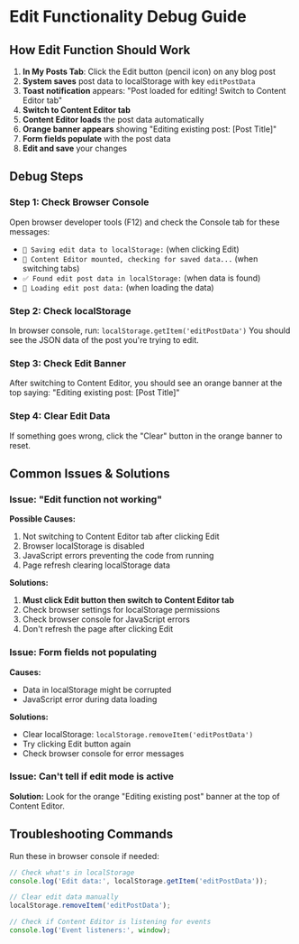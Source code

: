 
# Edit Functionality Debug Guide

## How Edit Function Should Work

1. **In My Posts Tab**: Click the Edit button (pencil icon) on any blog post
2. **System saves** post data to localStorage with key `editPostData`
3. **Toast notification** appears: "Post loaded for editing! Switch to Content Editor tab"
4. **Switch to Content Editor tab**
5. **Content Editor loads** the post data automatically
6. **Orange banner appears** showing "Editing existing post: [Post Title]"
7. **Form fields populate** with the post data
8. **Edit and save** your changes

## Debug Steps

### Step 1: Check Browser Console
Open browser developer tools (F12) and check the Console tab for these messages:
- `📝 Saving edit data to localStorage:` (when clicking Edit)
- `🚀 Content Editor mounted, checking for saved data...` (when switching tabs)
- `✅ Found edit post data in localStorage:` (when data is found)
- `📖 Loading edit post data:` (when loading the data)

### Step 2: Check localStorage
In browser console, run: `localStorage.getItem('editPostData')`
You should see the JSON data of the post you're trying to edit.

### Step 3: Check Edit Banner
After switching to Content Editor, you should see an orange banner at the top saying:
"Editing existing post: [Post Title]"

### Step 4: Clear Edit Data
If something goes wrong, click the "Clear" button in the orange banner to reset.

## Common Issues & Solutions

### Issue: "Edit function not working"
**Possible Causes:**
1. Not switching to Content Editor tab after clicking Edit
2. Browser localStorage is disabled
3. JavaScript errors preventing the code from running
4. Page refresh clearing localStorage data

**Solutions:**
1. **Must click Edit button then switch to Content Editor tab**
2. Check browser settings for localStorage permissions
3. Check browser console for JavaScript errors
4. Don't refresh the page after clicking Edit

### Issue: Form fields not populating
**Causes:**
- Data in localStorage might be corrupted
- JavaScript error during data loading

**Solutions:**
- Clear localStorage: `localStorage.removeItem('editPostData')`
- Try clicking Edit button again
- Check browser console for error messages

### Issue: Can't tell if edit mode is active
**Solution:**
Look for the orange "Editing existing post" banner at the top of Content Editor.

## Troubleshooting Commands

Run these in browser console if needed:

```javascript
// Check what's in localStorage
console.log('Edit data:', localStorage.getItem('editPostData'));

// Clear edit data manually
localStorage.removeItem('editPostData');

// Check if Content Editor is listening for events
console.log('Event listeners:', window);
```
